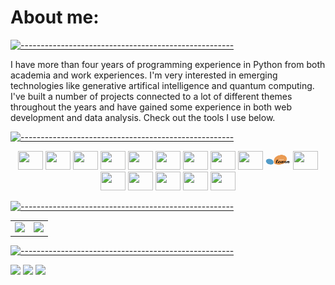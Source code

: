 # About me:
[![-----------------------------------------------------](https://raw.githubusercontent.com/andreasbm/readme/master/assets/lines/solar.png)]()


I have more than four years of programming experience in Python from both academia and work experiences. I'm very interested in emerging technologies like generative artifical intelligence and quantum computing. I've built a number of projects connected to a lot of different themes throughout the years and have gained some experience in both web development and data analysis. Check out the tools I use below.

[![-----------------------------------------------------](https://raw.githubusercontent.com/andreasbm/readme/master/assets/lines/cloudy.png)]()

<div align="center">
  <img height="30" width="40" src="https://cdn.jsdelivr.net/gh/devicons/devicon/icons/html5/html5-original.svg" />
  <img height="30" width="40" src="https://cdn.jsdelivr.net/gh/devicons/devicon/icons/css3/css3-original.svg" />
  <img height="30" width="40" src="https://cdn.jsdelivr.net/gh/devicons/devicon/icons/javascript/javascript-original.svg" />
  <img height="30" width="40" src="https://cdn.jsdelivr.net/gh/devicons/devicon/icons/typescript/typescript-original.svg" /> 
  <img height="30" width="40" src="https://cdn.jsdelivr.net/gh/devicons/devicon/icons/python/python-original.svg" />      
  <img height="30" width="40" src="https://cdn.jsdelivr.net/gh/devicons/devicon/icons/django/django-plain.svg" />
  <img height="30" width="40" src="https://cdn.jsdelivr.net/gh/devicons/devicon/icons/mysql/mysql-original.svg" />
  <img height="30" width="40" src="https://cdn.jsdelivr.net/gh/devicons/devicon/icons/postgresql/postgresql-plain.svg" />
  <img height="30" width="40" src="https://cdn.jsdelivr.net/gh/devicons/devicon/icons/jupyter/jupyter-original-wordmark.svg" />
  <img height="30" width="40" src="https://raw.githubusercontent.com/github/explore/80688e429a7d4ef2fca1e82350fe8e3517d3494d/topics/scikit-learn/scikit-learn.png"/>
  <img height="30" width="40" src="https://cdn.jsdelivr.net/gh/devicons/devicon@latest/icons/tensorflow/tensorflow-original.svg" />
  <img height="30" width="40" src="https://cdn.jsdelivr.net/gh/devicons/devicon/icons/git/git-original.svg" />
  <img height="30" width="40" src="https://cdn.jsdelivr.net/gh/devicons/devicon/icons/pandas/pandas-original.svg" />
  <img height="30" width="40" src="https://cdn.svgporn.com/logos/seaborn-icon.svg" />
  <img height="30" width="40" src="https://cdn.jsdelivr.net/gh/devicons/devicon@latest/icons/amazonwebservices/amazonwebservices-original-wordmark.svg" />
  <img height="30" width="40" src="https://cdn.worldvectorlogo.com/logos/mathematica.svg" />

</div>

[![-----------------------------------------------------](https://raw.githubusercontent.com/andreasbm/readme/master/assets/lines/cloudy.png)]()

<div align="center">
  <table>
    <tr>
      <!-- Streak Element on the Left with Increased Size -->
      <td>
        <img src="http://github-readme-streak-stats.herokuapp.com?user=itsalissonsilva&theme=dark" width="700" />
      </td>
      <!-- Summary Card on the Right -->
      <td>
        <img src="https://github-profile-summary-cards.vercel.app/api/cards/profile-details?username=itsalissonsilva&theme=github_dark" />
      </td>
    </tr>
  </table>
</div>

[![-----------------------------------------------------](https://raw.githubusercontent.com/andreasbm/readme/master/assets/lines/cloudy.png)]()

<div>
    <a href = "mailto:silva.unb.phys@gmail.com"><img src="https://img.shields.io/badge/Gmail-D14836?style=for-the-badge&logo=gmail&logoColor=white" target="_blank"></a>
  <a href="https://www.linkedin.com/in/alisson-silva-b563a3253/" target="_blank"><img src="https://img.shields.io/badge/-LinkedIn-%230077B5?style=for-the-badge&logo=linkedin&logoColor=white" target="_blank"></a>   
  <a href="https://www.codewars.com/users/itsalissonsilva" ><img src="https://www.codewars.com/users/itsalissonsilva/badges/small"</a>
</div>


